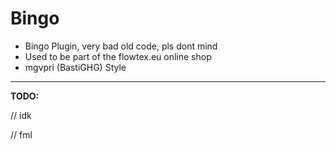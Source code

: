 # Bingo

- Bingo Plugin, very bad old code, pls dont mind
- Used to be part of the flowtex.eu online shop
- mgvpri (BastiGHG) Style

-------------------------------------------------------------------

**TODO:**

// idk

// fml
